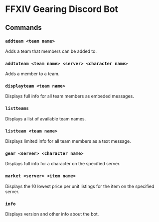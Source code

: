 # FFXIV Gearing Discord Bot

## Commands

### `addteam <team name>`

Adds a team that members can be added to.

### `addtoteam <team name> <server> <character name>`

Adds a member to a team.

### `displayteam <team name>`

Displays full info for all team members as embeded messages.

### `listteams`

Displays a list of available team names.

### `listteam <team name>`

Displays limited info for all team members as a text message.

### `gear <server> <character name>`

Displays full info for a character on the specified server.

### `market <server> <item name>`

Displays the 10 lowest price per unit listings for the item on the specified server.

### `info`

Displays version and other info about the bot.